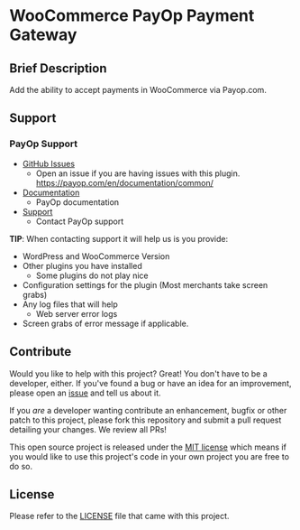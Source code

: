 WooCommerce PayOp Payment Gateway
=====================

## Brief Description

Add the ability to accept payments in WooCommerce via Payop.com.


## Support

### PayOp Support

* [GitHub Issues](https://github.com/Payop/woocommerce-plugin/issues)
  * Open an issue if you are having issues with this plugin.
  https://payop.com/en/documentation/common/
* [Documentation](https://payop.com/en/documentation/common/)
  * PayOp documentation
* [Support](https://payop.com/en/contact-us/)
  * Contact PayOp support
  
**TIP**: When contacting support it will help us is you provide:

* WordPress and WooCommerce Version
* Other plugins you have installed
  * Some plugins do not play nice
* Configuration settings for the plugin (Most merchants take screen grabs)
* Any log files that will help
  * Web server error logs
* Screen grabs of error message if applicable.

## Contribute

Would you like to help with this project?  Great!  You don't have to be a developer, either.
If you've found a bug or have an idea for an improvement, please open an
[issue](https://github.com/Payop/woocommerce-plugin/issues) and tell us about it.

If you *are* a developer wanting contribute an enhancement, bugfix or other patch to this project,
please fork this repository and submit a pull request detailing your changes.  We review all PRs!

This open source project is released under the [MIT license](http://opensource.org/licenses/MIT)
which means if you would like to use this project's code in your own project you are free to do so.


## License

Please refer to the 
[LICENSE](https://github.com/Payop/woocommerce-plugin/blob/master/LICENSE)
file that came with this project.
